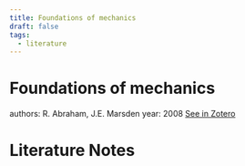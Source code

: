 ```yaml
---
title: Foundations of mechanics
draft: false
tags:
  - literature
---
```

# Foundations of mechanics
authors: R. Abraham, J.E. Marsden
year: 2008
[See in Zotero](zotero://select/items/@abraham2008)

# Literature Notes
